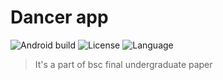 # Dancer app

![Android build](https://github.com/po4yka/dancer-app/actions/workflows/android_build.yml/badge.svg?branch=main)
![License](https://img.shields.io/github/license/po4yka/dancer-app.svg)
![Language](https://img.shields.io/github/languages/top/po4yka/dancer-app?color=blue&logo=kotlin)

> It's a part of bsc final undergraduate paper

